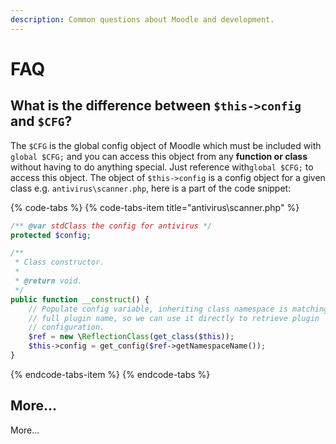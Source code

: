 ```yaml
---
description: Common questions about Moodle and development.
---
```


# FAQ

## What is the difference between `$this->config` and `$CFG`?

The `$CFG` is the global config object of Moodle which must be included with `global $CFG;` and you can access this object from any **function or class** without having to do anything special. Just reference with`global $CFG;` to access this object. The object of `$this->config` is a config object for a given class e.g. `antivirus\scanner.php`, here is  a part of the code snippet:

{% code-tabs %}
{% code-tabs-item title="antivirus\\scanner.php" %}
```php
/** @var stdClass the config for antivirus */
protected $config;

/**
 * Class constructor.
 *
 * @return void.
 */
public function __construct() {
    // Populate config variable, inheriting class namespace is matching
    // full plugin name, so we can use it directly to retrieve plugin
    // configuration.
    $ref = new \ReflectionClass(get_class($this));
    $this->config = get_config($ref->getNamespaceName());
}
```
{% endcode-tabs-item %}
{% endcode-tabs %}

## More...

More...



